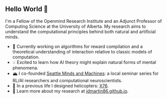 ## Hello World 👋

I'm a Fellow of the Openmind Research Institute and an Adjunct Professor of Computing Science at the University of Alberta. My research aims to understand the computational principles behind both natural and artificial minds.

- 🌱 Currently working on algorithms for reward compilation and a theoretical understanding of interaction relative to classic models of computation.
- 💡 Excited to learn how AI theory might explain natural forms of mental phenomena.
- 🏔️ I co-founded [Seattle Minds and Machines](https://seattlemindsandmachines.com/): a local seminar series for RL/AI researchers and computational neuroscientists.  
- 🚁 In a previous life I designed helicopters: [X76](https://interactive.rotorandwing.com/matrix-the-digital-co-pilot/).
- 🔗 Learn more about my research at [jdmartin86.github.io](https://jdmartin86.github.io/).
